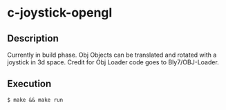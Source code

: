 # c-joystick-opengl

## Description

Currently in build phase. Obj Objects can be translated and rotated with a joystick in 3d space.
Credit for Obj Loader code goes to Bly7/OBJ-Loader.

## Execution

```
$ make && make run
```
